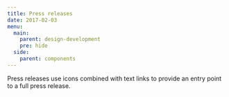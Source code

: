 ```yaml
---
title: Press releases
date: 2017-02-03
menu:
  main:
    parent: design-development
    pre: hide
  side:
    parent: components
---
```


Press releases use icons combined with text links to provide an entry point to a full press release.
